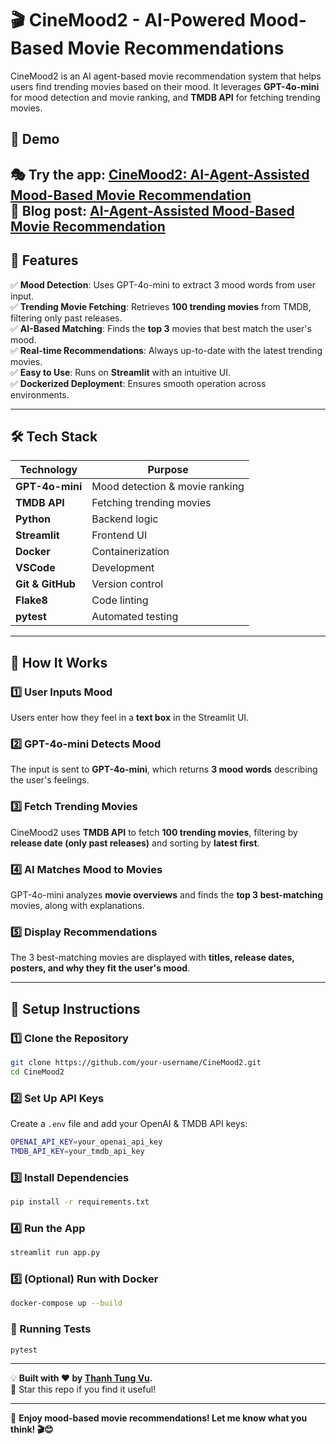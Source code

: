 # 🎬 CineMood2 - AI-Powered Mood-Based Movie Recommendations  

CineMood2 is an AI agent-based movie recommendation system that helps users find trending movies based on their mood. It leverages **GPT-4o-mini** for mood detection and movie ranking, and **TMDB API** for fetching trending movies.


## 🚀 Demo

🎭 **Try the app:** [CineMood2: AI-Agent-Assisted Mood-Based Movie Recommendation](https://huggingface.co/spaces/thanhtungvudata/cinemoodv2)  
📝 **Blog post:** [AI-Agent-Assisted Mood-Based Movie Recommendation]([https://medium.com/@tungvu_37498/from-api-to-app-creating-a-mood-based-trending-movie-recommender-with-python-hugging-face-model-e32d67b492e2](https://medium.com/@tungvu_37498/ai-agent-assisted-mood-based-movie-recommendation-086a382cf3fb))
---

## 🚀 Features  
✅ **Mood Detection**: Uses GPT-4o-mini to extract 3 mood words from user input.  
✅ **Trending Movie Fetching**: Retrieves **100 trending movies** from TMDB, filtering only past releases.  
✅ **AI-Based Matching**: Finds the **top 3** movies that best match the user's mood.  
✅ **Real-time Recommendations**: Always up-to-date with the latest trending movies.  
✅ **Easy to Use**: Runs on **Streamlit** with an intuitive UI.  
✅ **Dockerized Deployment**: Ensures smooth operation across environments.

---

## 🛠 Tech Stack  

| Technology   | Purpose |
|-------------|---------|
| **GPT-4o-mini** | Mood detection & movie ranking |
| **TMDB API** | Fetching trending movies |
| **Python** | Backend logic |
| **Streamlit** | Frontend UI |
| **Docker** | Containerization |
| **VSCode** | Development |
| **Git & GitHub** | Version control |
| **Flake8** | Code linting |
| **pytest** | Automated testing |

---

## 📌 How It Works  

### **1️⃣ User Inputs Mood**
Users enter how they feel in a **text box** in the Streamlit UI.

### **2️⃣ GPT-4o-mini Detects Mood**
The input is sent to **GPT-4o-mini**, which returns **3 mood words** describing the user's feelings.

### **3️⃣ Fetch Trending Movies**
CineMood2 uses **TMDB API** to fetch **100 trending movies**, filtering by **release date (only past releases)** and sorting by **latest first**.

### **4️⃣ AI Matches Mood to Movies**
GPT-4o-mini analyzes **movie overviews** and finds the **top 3 best-matching** movies, along with explanations.

### **5️⃣ Display Recommendations**
The 3 best-matching movies are displayed with **titles, release dates, posters, and why they fit the user's mood**.

---

## 🔧 Setup Instructions  

### **1️⃣ Clone the Repository**
```bash
git clone https://github.com/your-username/CineMood2.git
cd CineMood2
```
### **2️⃣ Set Up API Keys**
Create a `.env` file and add your OpenAI & TMDB API keys:

```bash
OPENAI_API_KEY=your_openai_api_key
TMDB_API_KEY=your_tmdb_api_key
```
### **3️⃣ Install Dependencies**
```bash
pip install -r requirements.txt
```

### **4️⃣ Run the App**
```bash
streamlit run app.py
```

### **5️⃣ (Optional) Run with Docker**
```bash
docker-compose up --build
```

### **🧪 Running Tests**
```bash
pytest
```

---

💡 **Built with ❤️ by [Thanh Tung Vu](https://thanhtungvudata.github.io/).**  
🌟 Star this repo if you find it useful!

---

🚀 **Enjoy mood-based movie recommendations! Let me know what you think! 🎬😊**

